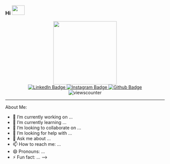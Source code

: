 ### Hi <img src="https://media.giphy.com/media/hvRJCLFzcasrR4ia7z/giphy.gif" width="40px" height="30px"/>

<div id="header" align="center">
  <img src="https://media.giphy.com/media/eDDrmbtY0aSAII8ffT/giphy.gif" width="200"/>
</div>
<div id="badges"align="center">
  <a href="https://www.linkedin.com/in/gladys-wahito-wambura/">
    <img src="https://img.shields.io/badge/LinkedIn-blue?style=for-the-badge&logo=linkedin&logoColor=white" alt="LinkedIn Badge"/>
  </a>
  <a href="https://www.instagram.com/arinahgladoo/">
    <img src="https://img.shields.io/badge/Instgram-red?style=for-the-badge&logo=instagram&logoColor=white" alt="Instagram Badge"/>
  </a>
  <a href="https://github.com/gladyswambura">
    <img src="https://img.shields.io/badge/Github-lightgrey?style=for-the-badge&logo=github&logoColor=white" alt="Github Badge"/>
  </a>
</div>
<div id="counter" align="center">
<img src="https://komarev.com/ghpvc/?username=gladyswambura&style=flat-square&color=blue" alt="viewscounter"/>
</div>
<hr>



About Me:

- 🔭 I’m currently working on ...
- 🌱 I’m currently learning ...
- 👯 I’m looking to collaborate on ...
- 🤔 I’m looking for help with ...
- 💬 Ask me about ...
- 📫 How to reach me: ...
- 😄 Pronouns: ...
- ⚡ Fun fact: ...
-->
